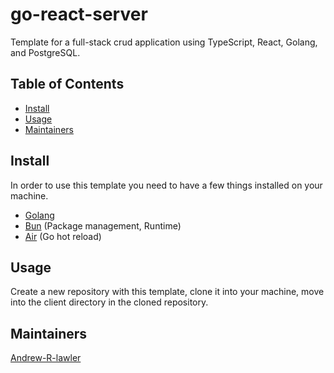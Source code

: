 # go-react-server
Template for a full-stack crud application using TypeScript, React, Golang, and PostgreSQL.

## Table of Contents

- [Install](#install)
- [Usage](#usage)
- [Maintainers](#maintainers)

    
## Install

In order to use this template you need to have a few things installed on your machine.

* [Golang](https://go.dev/doc/install)
* [Bun](https://bun.sh/docs/installation) (Package management, Runtime)
* [Air](https://github.com/air-verse/air) (Go hot reload)

## Usage
Create a new repository with this template, clone it into your machine, move into the client directory in the cloned repository.

## Maintainers

[Andrew-R-lawler](https://github.com/andrew-r-lawler)
